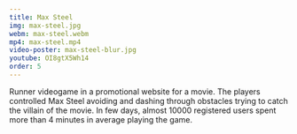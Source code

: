 ```yaml
---
title: Max Steel
img: max-steel.jpg
webm: max-steel.webm
mp4: max-steel.mp4
video-poster: max-steel-blur.jpg
youtube: OI8gtX5Wh14
order: 5
---
```

Runner videogame in a promotional website for a movie. The players controlled Max Steel avoiding and dashing through obstacles trying to catch the villain of the movie. In few days, almost 10000 registered users spent more than 4 minutes in average playing the game.